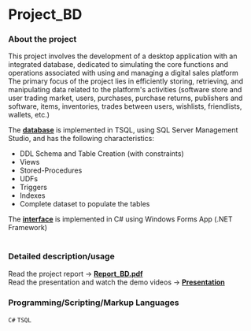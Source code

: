 # Project_BD

### About the project
This project involves the development of a desktop application with an integrated database, dedicated to simulating the core functions and operations associated with using and managing a digital sales platform <br>
The primary focus of the project lies in efficiently storing, retrieving, and manipulating data related to the platform's activities (software store and user trading market, users, purchases, purchase returns, publishers and software, items, inventories, trades between users, wishlists, friendlists, wallets, etc.)


The [**database**](Database_SQL) is implemented in TSQL, using SQL Server Management Studio, and has the following characteristics:
  - DDL Schema and Table Creation (with constraints)
  - Views
  - Stored-Procedures
  - UDFs
  - Triggers
  - Indexes
  - Complete dataset to populate the tables

   The [**interface**](Final_Project) is implemented in C# using Windows Forms App (.NET Framework)
    <br/><br/>
    
### Detailed description/usage
Read the project report -> [**Report_BD.pdf**](Report_BD.pdf) <br/>
Read the presentation and watch the demo videos -> [**Presentation**](Presentation)

### Programming/Scripting/Markup Languages
`C#` `TSQL` 
